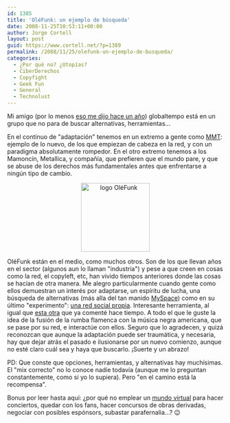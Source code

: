 ```yaml
---
id: 1385
title: 'OléFunk: un ejemplo de búsqueda'
date: 2008-11-25T10:53:11+00:00
author: Jorge Cortell
layout: post
guid: https://www.cortell.net/?p=1389
permalink: /2008/11/25/olefunk-un-ejemplo-de-busqueda/
categories:
  - ¿Por qué no? ¿Utopías?
  - CiberDerechos
  - Copyfight
  - Geek Fun
  - General
  - Technolust
---
```

Mi amigo (por lo menos <a title="https://www.cortell.net/2007/04/22/hasta-las-narices-de-redes-sociales-y-web-21/#comments" href="https://www.cortell.net/2007/04/22/hasta-las-narices-de-redes-sociales-y-web-21/#comments" target="_blank">eso me dijo hace un año</a>) globaltempo está en un grupo que no para de buscar alternativas, herramientas...

En el contínuo de "adaptación" tenemos en un extremo a gente como <a title="https://www.cortell.net/2008/11/24/mmt-arte-de-verdad/" href="https://www.cortell.net/2008/11/24/mmt-arte-de-verdad/" target="_blank">MMT</a>: ejemplo de lo nuevo, de los que empiezan de cabeza en la red, y con un paradigma absolutamente rompedor. En el otro extremo tenemos a los Mamoncín, Metallica, y compañía, que prefieren que el mundo pare, y que se abuse de los derechos más fundamentales antes que enfrentarse a ningún tipo de cambio.

<p style="text-align: center">
  <img class="aligncenter" src="https://farm4.static.flickr.com/3073/3047602281_e9e369a8ee_m.jpg" alt="logo OléFunk" width="160" height="160" />
</p>

OléFunk están en el medio, como muchos otros. Son de los que llevan años en el sector (algunos aun lo llaman "industria") y pese a que creen en cosas como la red, el copyleft, etc, han vivido tiempos anteriores donde las cosas se hacían de otra manera. Me alegro particularmente cuando gente como ellos demuestran un interés por adaptarse, un espíritu de lucha, una búsqueda de alternativas (más alla del tan manido <a title="https://www.myspace.com/olefunk" href="https://www.myspace.com/olefunk" target="_blank">MySpace</a>) como en su último "experimento": <a title="https://olefunk.ning.com/" href="https://olefunk.ning.com/" target="_blank">una red social propia</a>. Interesante herramienta, al igual que <a title="https://www.reverbnation.com/musicquarium" href="https://www.reverbnation.com/musicquarium" target="_blank">esta otra</a> que ya comenté hace tiempo. A todo el que le guste la idea de la fusión de la rumba flamenca con la música negra americana, que se pase por su red, e interactúe con ellos. Seguro que lo agradecen, y quizá reconozcan que aunque la adaptación puede ser traumática, y necesaria, hay que dejar atrás el pasado e ilusionarse por un nuevo comienzo, aunque no esté claro cuál sea y haya que buscarlo. ¡Suerte y un abrazo!

PD: Que conste que opciones, herramientas, y alternativas hay muchísimas. El "mix correcto" no lo conoce nadie todavía (aunque me lo preguntan constantemente, como si yo lo supiera). Pero "en el camino está la recompensa".

Bonus por leer hasta aquí: ¿por qué no emplear un <a title="https://secondlife.com/" href="https://secondlife.com/" target="_blank">mundo virtual</a> para hacer conciertos, quedar con los fans, hacer concursos de obras derivadas, negociar con posibles espónsors, subastar parafernalia...? 😉